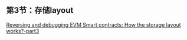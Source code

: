 ## 第3节：存储layout

[Reversing and debugging EVM Smart contracts: How the storage layout works?-part3](https://medium.com/@TrustChain/reversing-and-debugging-ethereum-evm-smart-contracts-part-3-ebe032a08f97)